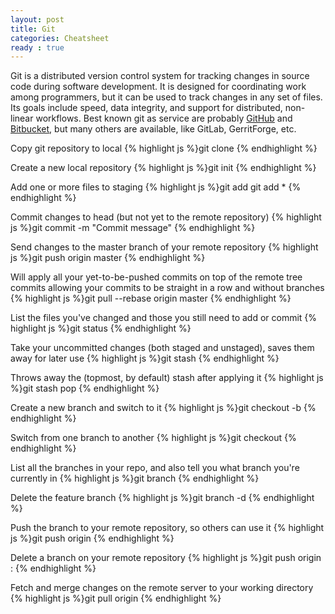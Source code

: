 ```yaml
---
layout: post
title: Git
categories: Cheatsheet
ready : true
---
```


Git is a distributed version control system for tracking changes in source code during software development. It is designed for coordinating work among programmers, but it can be used to track changes in any set of files. Its goals include speed, data integrity, and support for distributed, non-linear workflows. Best known git as service are probably [GitHub](http://github.com/) and [Bitbucket](https://bitbucket.org/), but many others are available, like GitLab, GerritForge, etc. 

Copy git repository to local
{% highlight js %}git clone <url>
{% endhighlight %}

Create a new local repository
{% highlight js %}git init
{% endhighlight %}

Add one or more files to staging
{% highlight js %}git add <filename>
git add *
{% endhighlight %}

Commit changes to head (but not yet to the remote repository)
{% highlight js %}git commit -m "Commit message"
{% endhighlight %}

Send changes to the master branch of your remote repository
{% highlight js %}git push origin master
{% endhighlight %}

Will apply all your yet-to-be-pushed commits on top of the remote tree commits allowing your commits to be straight in a row and without branches
{% highlight js %}git pull --rebase origin master
{% endhighlight %}

List the files you've changed and those you still need to add or commit
{% highlight js %}git status
{% endhighlight %}

Take your uncommitted changes (both staged and unstaged), saves them away for later use
{% highlight js %}git stash
{% endhighlight %}

Throws away the (topmost, by default) stash after applying it
{% highlight js %}git stash pop
{% endhighlight %}

Create a new branch and switch to it
{% highlight js %}git checkout -b <branchname>
{% endhighlight %}

Switch from one branch to another
{% highlight js %}git checkout <branchname>
{% endhighlight %}

List all the branches in your repo, and also tell you what branch you're currently in
{% highlight js %}git branch
{% endhighlight %}

Delete the feature branch
{% highlight js %}git branch -d <branchname>
{% endhighlight %}

Push the branch to your remote repository, so others can use it
{% highlight js %}git push origin <branchname>
{% endhighlight %}

Delete a branch on your remote repository
{% highlight js %}git push origin :<branchname>
{% endhighlight %}

Fetch and merge changes on the remote server to your working directory
{% highlight js %}git pull origin <branchname>
{% endhighlight %}